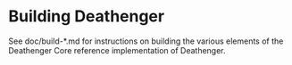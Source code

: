 Building Deathenger
================

See doc/build-*.md for instructions on building the various
elements of the Deathenger Core reference implementation of Deathenger.

